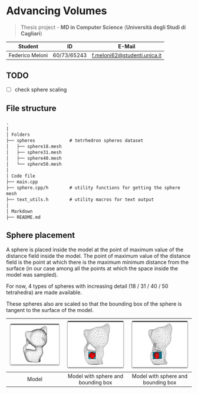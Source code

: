 # Advancing Volumes

> Thesis project - **MD in Computer Science** (**Università degli Studi di Cagliari**)

| **Student**          | **ID**      | **E-Mail**                        |
|----------------------|-------------|-----------------------------------|
| Federico Meloni      | 60/73/65243 | <f.meloni62@studenti.unica.it>    |

## TODO
- [ ] check sphere scaling

## File structure
```
.
|
│ Folders
├── spheres             # tetrhedron spheres dataset
│   ├── sphere18.mesh
│   ├── sphere31.mesh
│   ├── sphere40.mesh
│   └── sphere50.mesh
│
│ Code file
├── main.cpp
├── sphere.cpp/h        # utility functions for getting the sphere mesh
├── text_utils.h        # utility macros for text output
│
│ Markdown
├── README.md
```

## Sphere placement
A sphere is placed inside the model at the point of maximum value of the distance field inside the model.
The point of maximum value of the distance field is the point at which there is the maximum minimum distance
from the surface (in our case among all the points at which the space inside the model was sampled).

For now, 4 types of spheres with increasing detail (18 / 31 / 40 / 50 tetrahedra) are made available.

These spheres also are scaled so that the bounding box of the sphere is tangent to the surface of the model.

| ![](img/sphere/kitty_model.png) | ![](img/sphere/kitty_model_trasparent.png) | ![](img/sphere/kitty_model_trasparent45.png) |
|:-------------------------------:|:------------------------------------------:|:--------------------------------------------:|
| Model                           |     Model with sphere and bounding box     |      Model with sphere and bounding box      |